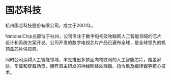 # 国芯科技

杭州国芯科技股份有限公司，成立于2001年。

NationalChip总部位于杭州，公司专注于数字电视及物联网人工智能领域的芯片设计和系统方案开发。公司开发的数字电视芯片产品已遍布全球，是全球领先的机顶盒芯片供应商。

同时公司深耕人工智能领域，率先推出多款面向物联网的人工智能芯片，覆盖家庭、车载和穿戴场景，拥有自主研发的神经网络处理器、指令集及编译器等核心技术。
